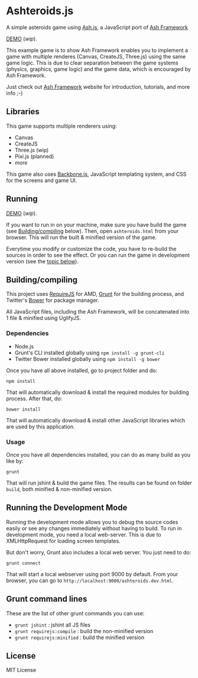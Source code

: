 # Ashteroids.js

A simple asteroids game using [Ash.js](https://github.com/brejep/ash-js), a JavaScript port of [Ash Framework](http://ashframework.org)

[DEMO][demo_url] (*wip*).

This example game is to show Ash Framework enables you to implement a game with multiple renderes (Canvas, CreateJS, Three.js)
using the same game logic. This is due to clear separation between the game systems (physics, graphics, game logic) and the game data,
which is encouraged by Ash Framework.

Just check out [Ash Framework](http://ashframework.org/) website for introduction, tutorials, and more info ;-)

## Libraries

This game supports multiple renderers using:

* Canvas
* CreateJS
* Three.js (wip)
* Pixi.js (planned)
* *more*

This game also uses [Backbone.js](http://backbonejs.org), JavaScript templating system, and CSS for the screens and game UI.

## Running
[DEMO][demo_url] (*wip*).

If you want to run in on your machine, make sure you have build the game (see [Building/compiling](#buildingcompiling) below).
Then, open `ashteroids.html` from your browser. This will run the built & minified version of the game.

Everytime you modify or customize the code, you have to re-build the sources in order to see the effect.
Or you can run the game in development version (see the [topic below](#running-the-development-version)).

## Building/compiling
This project uses [RequireJS](http://requirejs.org/) for AMD, [Grunt](http://www.gruntjs.com) for the building process, and
Twitter's [Bower](https://github.com/twitter/bower) for package manager.

All JavaScript files, including the Ash Framework, will be concatenated into 1 file & minified using UglifyJS.

### Dependencies
* Node.js
* Grunt's CLI installed globally using `npm install -g grunt-cli`
* Twitter Bower installed globally using `npm install -g bower`

Once you have all above installed, go to project folder and do:

```
npm install
```

That will automatically download & install the required modules for building process. After that, do:

```
bower install
```

That will automatically download & install other JavaScript libraries which are used by this application.

### Usage
Once you have all dependencies installed, you can do as many build as you like by:

```
grunt
```

That will run jshint & build the game files. The results can be found on folder `build`, both minified & non-minified version.

## Running the Development Mode
Running the development mode allows you to debug the source codes easily or see any changes immediately without having to build.
To run in development mode, you need a local web-server. This is due to XMLHttpRequest for loading screen templates.

But don't worry, Grunt also includes a local web server. You just need to do:

```
grunt connect
```

That will start a local webserver using port 9000 by default. From your browser, you can go to `http://localhost:9000/ashteroids.dev.html`.

## Grunt command lines
These are the list of other grunt commands you can use:

* `grunt jshint` : jshint all JS files
* `grunt requirejs:compile` : build the non-minified version
* `grunt requirejs:minified` : build the minified version

## License
MIT License

[demo_url]: http://abiyasa.com/lab/html5/ashteroids/ashteroids.html "DEMO"
